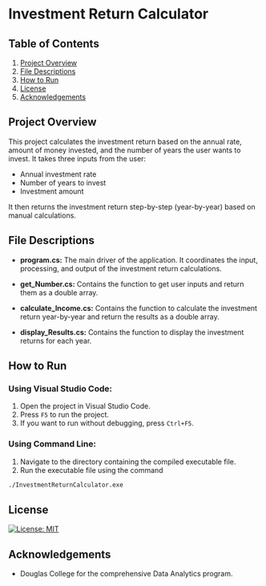 # Investment Return Calculator


## Table of Contents
1. [Project Overview](#project-overview)
2. [File Descriptions](#file-descriptions)
3. [How to Run](#how-to-run)
4. [License](#license)
5. [Acknowledgements](#acknowledgements)

<a name="project-overview"></a>

## Project Overview
This project calculates the investment return based on the annual rate, amount of money invested, and the number of years the user wants to invest. It takes three inputs from the user:

- Annual investment rate
- Number of years to invest
- Investment amount

It then returns the investment return step-by-step (year-by-year) based on manual calculations.

<a name="file-descriptions"></a>

## File Descriptions
- **program.cs:** The main driver of the application. It coordinates the input, processing, and output of the investment return calculations.

- **get_Number.cs:** Contains the function to get user inputs and return them as a double array.
- **calculate_Income.cs:** Contains the function to calculate the investment return year-by-year and return the results as a double array.
- **display_Results.cs:** Contains the function to display the investment returns for each year.

<a name="how-to-run"></a>

## How to Run

### Using Visual Studio Code:
1. Open the project in Visual Studio Code.
2. Press `F5` to run the project.
3. If you want to run without debugging, press `Ctrl+F5`.

### Using Command Line:
1. Navigate to the directory containing the compiled executable file.
2. Run the executable file using the command

```bash 
./InvestmentReturnCalculator.exe 
```


## License

[![License: MIT](https://img.shields.io/badge/License-MIT-yellow.svg)](https://opensource.org/licenses/MIT)


## Acknowledgements
- Douglas College for the comprehensive Data Analytics program.
